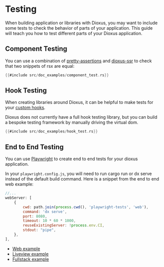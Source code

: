 # Testing

When building application or libraries with Dioxus, you may want to include some tests to check the behavior of parts of your application. This guide will teach you how to test different parts of your Dioxus application.

## Component Testing

You can use a combination of [pretty-assertions](https://docs.rs/pretty_assertions/latest/pretty_assertions/) and [dioxus-ssr]() to check that two snippets of rsx are equal:

```rust
{{#include src/doc_examples/component_test.rs}}
```

## Hook Testing

When creating libraries around Dioxus, it can be helpful to make tests for your [custom hooks](./state/custom_hooks/index.md).


Dioxus does not currently have a full hook testing library, but you can build a bespoke testing framework by manually driving the virtual dom.

```rust
{{#include src/doc_examples/hook_test.rs}}
```

## End to End Testing

You can use [Playwright](https://playwright.dev/) to create end to end tests for your dioxus application.

In your `playwright.config.js`, you will need to run cargo run or dx serve instead of the default build command. Here is a snippet from the end to end web example:

```js
//...
webServer: [
    {
        cwd: path.join(process.cwd(), 'playwright-tests', 'web'),
        command: 'dx serve',
        port: 8080,
        timeout: 10 * 60 * 1000,
        reuseExistingServer: !process.env.CI,
        stdout: "pipe",
    },
],
```

- [Web example](https://github.com/DioxusLabs/dioxus/tree/master/playwright-tests/web)
- [Liveview example](https://github.com/DioxusLabs/dioxus/tree/master/playwright-tests/liveview)
- [Fullstack example](https://github.com/DioxusLabs/dioxus/tree/master/playwright-tests/fullstack)
